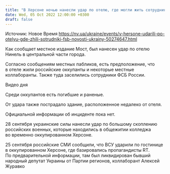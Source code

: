 ```yaml
---
title: "В Херсоне ночью нанесли удар по отелю, где могли жить сотрудники ФСБ"
date: Wed, 05 Oct 2022 12:00:00 +0300
draft: false
---
```

Источник: Новое Время https://nv.ua/ukraine/events/v-hersone-udarili-po-otelyu-gde-zhili-sotrudniki-fsb-novosti-ukrainy-50274647.html


 Как сообщает местное издание Мост, был нанесен удар по отелю Нинель в центральной части города.

Согласно сообщениям местных пабликов, есть предположение, что в отеле жили российские оккупанты и некоторые местные коллаборанты. Также туда заселились сотрудники ФСБ России.

 Видео дня   

Среди оккупантов есть погибшие и раненые.

От удара также пострадало здание, расположенное недалеко от отеля.

Официальной информации об инциденте пока нет.

28 сентября украинские силы нанесли удар по большому скоплению российских военных, которые находились в общежитии колледжа во временно оккупированном Херсоне.

25 сентября российские СМИ сообщили, что ВСУ ударили по гостинице в оккупированном Херсоне, где базировались пропагандисты RT. По предварительной информации, там был ликвидирован бывший народный депутат Украины от Партии регионов, коллаборант Алексей Журавко
